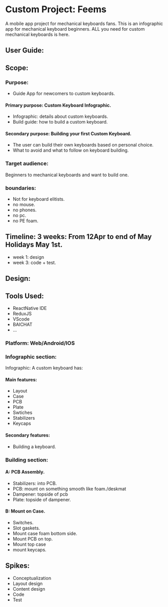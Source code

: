 # Custom Project: Feems
 A mobile app project for mechanical keyboards fans.
This is an infographic app for mechanical keyboard beginners. 
ALL you need for custom mechanical keyboards is here.

## User Guide: 

## Scope: 
###     Purpose:
  - Guide App for newcomers to custom keyboards.
#### Primary purpose: Custom Keyboard Infographic.
- Infographic: details about custom keyboards.
- Build guide: how to build a custom keyboard.
#### Secondary purpose: Building your first Custom Keyboard.
- The user can build their own keyboards based on personal choice. 
- What to avoid and what to follow on keyboard building. 
### Target audience: 
Beginners to mechanical keyboards and want to build one.
### boundaries: 
- Not for keyboard elitists.
- no mouse.
- no phones.
- no pc. 
- no PE foam.
## Timeline: 3 weeks: From 12Apr to end of May Holidays May 1st.
- week 1: design
- week 3: code + test.

## Design:
## Tools Used:
- ReactNative IDE
- ReduxJS
- VScode
- BAICHAT
- ... 
### Platform: Web/Android/IOS
### Infographic section:
Infographic: A custom keyboard has:
#### Main features: 
- Layout
- Case
- PCB
- Plate
- Swtiches
- Stabilizers
- Keycaps
#### Secondary features: 
- Building a keyboard.
### Building section:

#### A: PCB Assembly.
- Stabilizers: into PCB.
- PCB: mount on something smooth like foam./deskmat
- Dampener: topside of pcb 
- Plate: topside of dampener. 
#### B: Mount on Case.
- Switches. 
- Slot gaskets. 
- Mount case foam bottom side. 
- Mount PCB on top. 
- Mount top case
- mount keycaps. 




## Spikes:
- Conceptualization
- Layout design
- Content design
- Code
- Test


